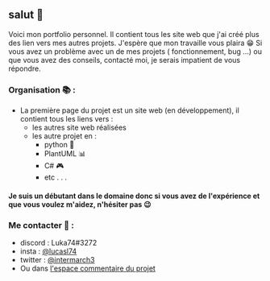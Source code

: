 ## salut 👋
Voici mon portfolio personnel.
Il contient tous les site web que j'ai créé plus des lien vers mes autres projets.
J'espère que mon travaille vous plaira 😁 
Si vous avez un problème avec un de mes projets ( fonctionnement, bug ...) ou que vous avez des conseils, contacté moi, je serais impatient de vous répondre.

### Organisation 📚 :
* La première page du projet est un site web (en développement), il contient tous les liens vers :
  * les autres site web réalisées
  * les autre projet en :
    * python 🐍
    * PlantUML 📊
    * C# 🎮
    * etc . . .

#### Je suis un débutant dans le domaine donc si vous avez de l'expérience et que vous voulez m'aidez, n'hésiter pas 😉
### Me contacter 📧 : 
* discord : Luka74#3272
* insta : [@lucasl74](https://www.instagram.com/lucasl74/)
* twitter : [@intermarch3](https://twitter.com/intermarch3)
* Ou dans [l'espace commentaire du projet](https://github.com/Intermarch3/Intermarch3.github.io/discussions/2)

